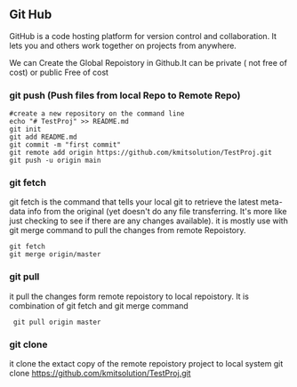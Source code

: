 ## Git Hub
GitHub is a code hosting platform for version control and collaboration. It lets you and others work together on projects from anywhere.

We can Create the Global Repoistory in Github.It can be private ( not free of cost) or public Free of cost

### git push (Push files from local Repo to Remote Repo)

    #create a new repository on the command line 
    echo "# TestProj" >> README.md
    git init
    git add README.md
    git commit -m "first commit"   
    git remote add origin https://github.com/kmitsolution/TestProj.git
    git push -u origin main

### git fetch 
git fetch is the command that tells your local git to retrieve the latest meta-data info from the original (yet doesn't do any file transferring. It's more like just checking to see if there are any changes available).
it is mostly use with git merge command to pull the changes from remote Repoistory.

    git fetch
    git merge origin/master

### git pull
it pull the changes form remote repoistory to local repoistory. It is combination of git fetch and git merge command

     git pull origin master

### git clone
it clone the extact copy of the remote repoistory project to local system
    git clone https://github.com/kmitsolution/TestProj.git
     

